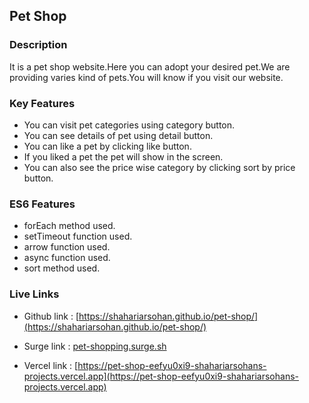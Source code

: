 ## Pet Shop

### Description

It is a pet shop website.Here you can adopt your desired pet.We are providing varies kind of pets.You will know if you visit our website.

### Key Features

- You can visit pet categories using category button.
- You can see details of pet using detail button.
- You can like a pet by clicking like button.
- If you liked a pet the pet will show in the screen.
- You can also see the price wise category by clicking sort by price button.

### ES6 Features

- forEach method used.
- setTimeout function used.
- arrow function used.
- async function used.
- sort method used.

### Live Links

- Github link : [https://shahariarsohan.github.io/pet-shop/](https://shahariarsohan.github.io/pet-shop/)

- Surge link : [pet-shopping.surge.sh](pet-shopping.surge.sh)

- Vercel link : [https://pet-shop-eefyu0xi9-shahariarsohans-projects.vercel.app](https://pet-shop-eefyu0xi9-shahariarsohans-projects.vercel.app)
